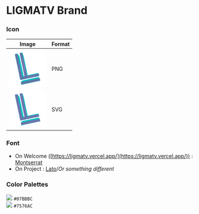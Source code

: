 # LIGMATV Brand

### Icon

| Image | Format |
|--|--|
| <img src="https://raw.githubusercontent.com/LIGMATV/LIGMATV/main/brand/icon.png" width="100"> | PNG |
| <img src="https://raw.githubusercontent.com/LIGMATV/LIGMATV/main/brand/icon.svg" width="100"> | SVG |

### Font

* On Welcome ([https://ligmatv.vercel.app/](https://ligmatv.vercel.app/)) : [Montserrat](https://fonts.google.com/specimen/Montserrat)
* On Project : [Lato](https://fonts.google.com/specimen/Lato)/*Or something different*

### Color Palettes

![](https://img.shields.io/badge/-07BBBC?style=for-the-badge) `#07BBBC`  
![](https://img.shields.io/badge/-7576AC?style=for-the-badge) `#7576AC`
